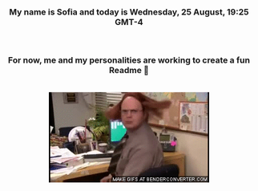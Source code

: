 


<div align="center">
<h3 >My name is Sofia and today is Wednesday, 25 August, 19:25 GMT-4</h3><br>
<h3 >For now, me and my personalities are working to create a fun Readme 👋
</h3><br>
<img src='img/dwight.gif' alt='working...'/>
</div>
